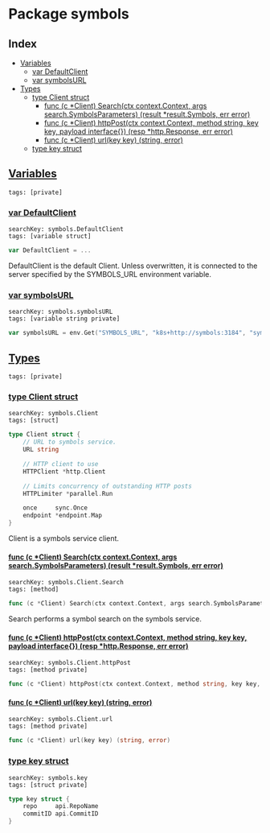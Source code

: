 # Package symbols

## Index

* [Variables](#var)
    * [var DefaultClient](#DefaultClient)
    * [var symbolsURL](#symbolsURL)
* [Types](#type)
    * [type Client struct](#Client)
        * [func (c *Client) Search(ctx context.Context, args search.SymbolsParameters) (result *result.Symbols, err error)](#Client.Search)
        * [func (c *Client) httpPost(ctx context.Context, method string, key key, payload interface{}) (resp *http.Response, err error)](#Client.httpPost)
        * [func (c *Client) url(key key) (string, error)](#Client.url)
    * [type key struct](#key)


## <a id="var" href="#var">Variables</a>

```
tags: [private]
```

### <a id="DefaultClient" href="#DefaultClient">var DefaultClient</a>

```
searchKey: symbols.DefaultClient
tags: [variable struct]
```

```Go
var DefaultClient = ...
```

DefaultClient is the default Client. Unless overwritten, it is connected to the server specified by the SYMBOLS_URL environment variable. 

### <a id="symbolsURL" href="#symbolsURL">var symbolsURL</a>

```
searchKey: symbols.symbolsURL
tags: [variable string private]
```

```Go
var symbolsURL = env.Get("SYMBOLS_URL", "k8s+http://symbols:3184", "symbols service URL")
```

## <a id="type" href="#type">Types</a>

```
tags: [private]
```

### <a id="Client" href="#Client">type Client struct</a>

```
searchKey: symbols.Client
tags: [struct]
```

```Go
type Client struct {
	// URL to symbols service.
	URL string

	// HTTP client to use
	HTTPClient *http.Client

	// Limits concurrency of outstanding HTTP posts
	HTTPLimiter *parallel.Run

	once     sync.Once
	endpoint *endpoint.Map
}
```

Client is a symbols service client. 

#### <a id="Client.Search" href="#Client.Search">func (c *Client) Search(ctx context.Context, args search.SymbolsParameters) (result *result.Symbols, err error)</a>

```
searchKey: symbols.Client.Search
tags: [method]
```

```Go
func (c *Client) Search(ctx context.Context, args search.SymbolsParameters) (result *result.Symbols, err error)
```

Search performs a symbol search on the symbols service. 

#### <a id="Client.httpPost" href="#Client.httpPost">func (c *Client) httpPost(ctx context.Context, method string, key key, payload interface{}) (resp *http.Response, err error)</a>

```
searchKey: symbols.Client.httpPost
tags: [method private]
```

```Go
func (c *Client) httpPost(ctx context.Context, method string, key key, payload interface{}) (resp *http.Response, err error)
```

#### <a id="Client.url" href="#Client.url">func (c *Client) url(key key) (string, error)</a>

```
searchKey: symbols.Client.url
tags: [method private]
```

```Go
func (c *Client) url(key key) (string, error)
```

### <a id="key" href="#key">type key struct</a>

```
searchKey: symbols.key
tags: [struct private]
```

```Go
type key struct {
	repo     api.RepoName
	commitID api.CommitID
}
```

